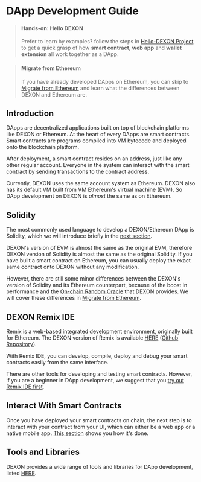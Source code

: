 # DApp Development Guide

> #### Hands-on: Hello DEXON
> Prefer to learn by examples? follow the steps in [Hello-DEXON Project](https://github.com/dexon-foundation/hello-dexon) to get a quick grasp of how **smart contract**, **web app** and **wallet extension** all work together as a DApp. 

> #### Migrate from Ethereum
> If you have already developed DApps on Ethereum, you can skip to [Migrate from Ethereum](Migrate-DApp-from-Ethereum.md) and learn what the differences between DEXON and Ethereum are. 

## Introduction

DApps are decentralized applications built on top of blockchain platforms like DEXON or Ethereum. At the heart of every DApps are smart contracts. Smart contracts are programs compiled into VM bytecode and deployed onto the blockchain platform.

After deployment, a smart contract resides on an address, just like any other regular account. Everyone in the system can interact with the smart contract by sending transactions to the contract address.

Currently, DEXON uses the same account system as Ethereum. DEXON also has its default VM built from VM Ethereum's virtual machine (EVM). So DApp development on DEXON is *almost* the same as on Ethereum.

## Solidity

The most commonly used language to develop a DEXON/Ethereum DApp is Solidity, which we will introduce briefly in the [next section](Solidity.md).

DEXON's version of EVM is almost the same as the original EVM, therefore DEXON version of Solidity is almost the same as the original Solidity. If you have built a smart contract on Ethereum, you can usually deploy the exact same contract onto DEXON without any modification.

However, there are still some minor differences between the DEXON's version of Solidity and its Ethereum counterpart, because of the boost in performance and the [On-chain Random Oracle](On-Chain-Random-Oracle.md) that DEXON provides. We will cover these differences in [Migrate from Ethereum](Migrate-from-Ethereum.md).

## DEXON Remix IDE

Remix is a web-based integrated development environment, originally built for Ethereum. The DEXON version of Remix is available [HERE](https://remix.dexon.org) ([Github Repository](https://github.com/dexon-foundation/remix-ide)).

With Remix IDE, you can develop, compile, deploy and debug your smart contracts easily from the same interface.

There are other tools for developing and testing smart contracts. However, if you are a beginner in DApp development, we suggest that you [try out Remix IDE first](Remix-IDE.md).

## Interact With Smart Contracts

Once you have deployed your smart contracts on chain, the next step is to interact with your contract from your UI, which can either be a web app or a native mobile app. [This section](Interact-with-Contracts.md) shows you how it's done.

## Tools and Libraries

DEXON provides a wide range of tools and libraries for DApp development, listed [HERE](Tools-and-Libraries.md).
